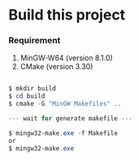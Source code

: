 # Build this project

### Requirement

1. MinGW-W64 (version 8.1.0)
2. CMake     (version 3.30)

```powershell

$ mkdir build
$ cd build
$ cmake -G "MinGW Makefiles" ..

--- wait for generate makefile ---

$ mingw32-make.exe -f Makefile
or 
$ mingw32-make.exe


```


